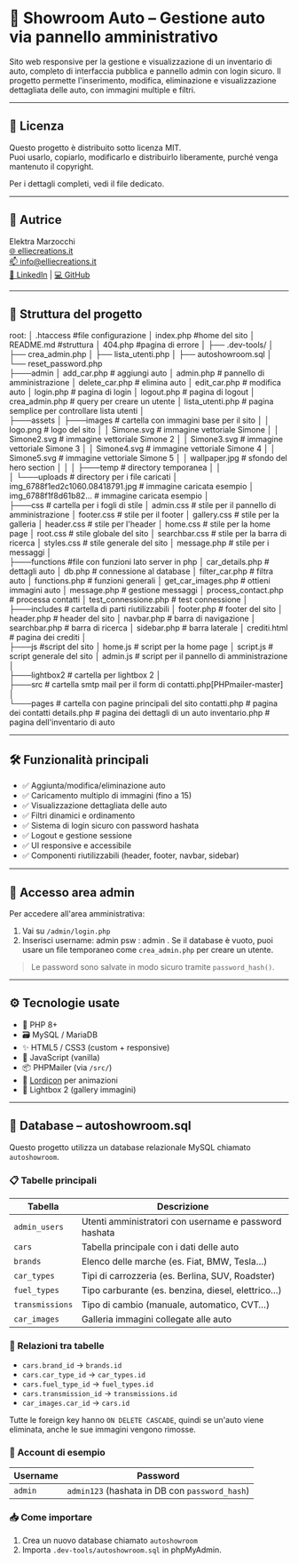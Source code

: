 # 🚗 Showroom Auto – Gestione auto via pannello amministrativo

Sito web responsive per la gestione e visualizzazione di un inventario di auto, completo di interfaccia pubblica e pannello admin con login sicuro. Il progetto permette l'inserimento, modifica, eliminazione e visualizzazione dettagliata delle auto, con immagini multiple e filtri.

---

## 📄 Licenza

Questo progetto è distribuito sotto licenza MIT.  
Puoi usarlo, copiarlo, modificarlo e distribuirlo liberamente, purché venga mantenuto il copyright.

Per i dettagli completi, vedi il file dedicato.

---

## 👤 Autrice

Elektra Marzocchi  
[🌐 elliecreations.it](https://elliecreations.it)  
[📫 info@elliecreations.it](mailto:info@elliecreations.it)  
[💼 LinkedIn](https://www.linkedin.com/in/elektra-marzocchi-11002231a) | [💻 GitHub](https://github.com/EllieCreations)

---

## 📁 Struttura del progetto

root:
│   .htaccess                   #file configurazione
│   index.php                   #home del sito
│   README.md                   #struttura
│   404.php                     #pagina di errore
│ 
├── .dev-tools/
│   ├── crea_admin.php
│   ├── lista_utenti.php
│   ├── autoshowroom.sql
│   └── reset_password.php  
├───admin
│       add_car.php         # aggiungi auto
│       admin.php           # pannello di amministrazione
│       delete_car.php      # elimina auto
│       edit_car.php        # modifica auto
│       login.php           # pagina di login
│       logout.php          # pagina di logout
│       crea_admin.php      # query per creare un utente
│       lista_utenti.php    # pagina semplice per controllare lista utenti
│       
├───assets
│   ├───images                 # cartella con immagini base per il sito 
│   │       logo.png           # logo del sito
│   │       Simone.svg         # immagine vettoriale Simone
│   │       Simone2.svg        # immagine vettoriale Simone 2
│   │       Simone3.svg        # immagine vettoriale Simone 3
│   │       Simone4.svg        # immagine vettoriale Simone 4
│   │       Simone5.svg        # immagine vettoriale Simone 5
│   │       wallpaper.jpg      # sfondo del hero section
│   │ 
│   ├───temp                   # directory temporanea
│   │       
│   └───uploads                                 # directory per i file caricati
│           img_6788f1ed2c1060.08418791.jpg     # immagine caricata esempio
│           img_6788f1f8d61b82...               # immagine caricata esempio
│           
├───css                     # cartella per i fogli di stile
│       admin.css           # stile per il pannello di amministrazione
│       footer.css          # stile per il footer
│       gallery.css         # stile per la galleria
│       header.css          # stile per l'header
│       home.css            # stile per la home page
│       root.css            # stile globale del sito
│       searchbar.css       # stile per la barra di ricerca
│       styles.css          # stile generale del sito
│       message.php         # stile per i messaggi
│       
├───functions                  #file con funzioni lato server in php
│       car_details.php        # dettagli auto
│       db.php                 # connessione al database
│       filter_car.php         # filtra auto
│       functions.php          # funzioni generali
│       get_car_images.php     # ottieni immagini auto
│       message.php            # gestione messaggi
│       process_contact.php    # processa contatti
│       test_connessione.php   # test connessione
│       
├───includes                # cartella di parti riutilizzabili 
│       footer.php          # footer del sito
│       header.php          # header del sito
│       navbar.php          # barra di navigazione
│       searchbar.php       # barra di ricerca
│       sidebar.php         # barra laterale
│       crediti.html        # pagina dei crediti
│       
├───js                      #script del sito 
│       home.js             # script per la home page
│       script.js           # script generale del sito
│       admin.js            # script per il pannello di amministrazione
│            
├───lightbox2               # cartella per lightbox 2
│       
├───src                     # cartella smtp mail per il form di contatti.php[PHPmailer-master]
│       
└───pages                   # cartella con pagine principali del sito 
        contatti.php        # pagina dei contatti
        details.php         # pagina dei dettagli di un auto
        inventario.php      # pagina dell'inventario di auto


---

## 🛠️ Funzionalità principali

- ✅ Aggiunta/modifica/eliminazione auto
- ✅ Caricamento multiplo di immagini (fino a 15)
- ✅ Visualizzazione dettagliata delle auto
- ✅ Filtri dinamici e ordinamento
- ✅ Sistema di login sicuro con password hashata
- ✅ Logout e gestione sessione
- ✅ UI responsive e accessibile
- ✅ Componenti riutilizzabili (header, footer, navbar, sidebar)

---

## 🔐 Accesso area admin

Per accedere all'area amministrativa:

1. Vai su `/admin/login.php`
2. Inserisci username: admin psw : admin . Se il database è vuoto, puoi usare un file temporaneo come `crea_admin.php` per creare un utente.

> Le password sono salvate in modo sicuro tramite `password_hash()`.

---

## ⚙️ Tecnologie usate

- 🐘 PHP 8+
- 🗃️ MySQL / MariaDB
- ✨ HTML5 / CSS3 (custom + responsive)
- 🧠 JavaScript (vanilla)
- 📦 PHPMailer (via `/src/`)
- 🎨 [Lordicon](https://lordicon.com) per animazioni
- 📸 Lightbox 2 (gallery immagini)

---

## 🧠 Database – autoshowroom.sql

Questo progetto utilizza un database relazionale MySQL chiamato `autoshowroom`.

### 📋 Tabelle principali

| Tabella           | Descrizione                                             |
|-------------------|----------------------------------------------------------|
| `admin_users`     | Utenti amministratori con username e password hashata   |
| `cars`            | Tabella principale con i dati delle auto                |
| `brands`          | Elenco delle marche (es. Fiat, BMW, Tesla…)             |
| `car_types`       | Tipi di carrozzeria (es. Berlina, SUV, Roadster)        |
| `fuel_types`      | Tipo carburante (es. benzina, diesel, elettrico…)       |
| `transmissions`   | Tipo di cambio (manuale, automatico, CVT…)              |
| `car_images`      | Galleria immagini collegate alle auto                   |

### 🔗 Relazioni tra tabelle

- `cars.brand_id` → `brands.id`
- `cars.car_type_id` → `car_types.id`
- `cars.fuel_type_id` → `fuel_types.id`
- `cars.transmission_id` → `transmissions.id`
- `car_images.car_id` → `cars.id`

Tutte le foreign key hanno `ON DELETE CASCADE`, quindi se un'auto viene eliminata, anche le sue immagini vengono rimosse.

### 🔐 Account di esempio

| Username | Password   |
|----------|------------|
| `admin`  | `admin123` (hashata in DB con `password_hash`) |

### 📥 Come importare

1. Crea un nuovo database chiamato `autoshowroom`
2. Importa `.dev-tools/autoshowroom.sql` in phpMyAdmin.
